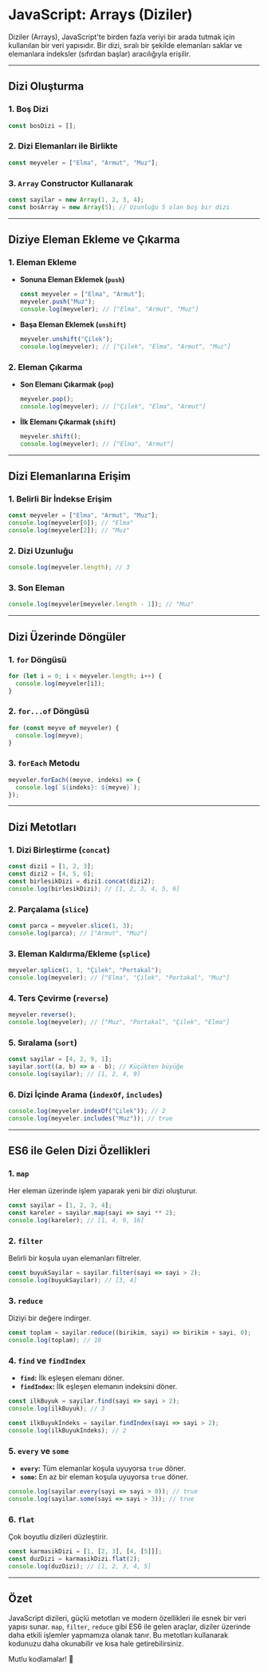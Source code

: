 # JavaScript: Arrays (Diziler)

Diziler (Arrays), JavaScript'te birden fazla veriyi bir arada tutmak için kullanılan bir veri yapısıdır. Bir dizi, sıralı bir şekilde elemanları saklar ve elemanlara indeksler (sıfırdan başlar) aracılığıyla erişilir.

---

## Dizi Oluşturma

### 1. Boş Dizi

```javascript
const bosDizi = [];
```

### 2. Dizi Elemanları ile Birlikte

```javascript
const meyveler = ["Elma", "Armut", "Muz"];
```

### 3. `Array` Constructor Kullanarak

```javascript
const sayilar = new Array(1, 2, 3, 4);
const bosArray = new Array(5); // Uzunluğu 5 olan boş bir dizi
```

---

## Diziye Eleman Ekleme ve Çıkarma

### 1. Eleman Ekleme
- **Sonuna Eleman Eklemek (`push`)**
  ```javascript
  const meyveler = ["Elma", "Armut"];
  meyveler.push("Muz");
  console.log(meyveler); // ["Elma", "Armut", "Muz"]
  ```

- **Başa Eleman Eklemek (`unshift`)**
  ```javascript
  meyveler.unshift("Çilek");
  console.log(meyveler); // ["Çilek", "Elma", "Armut", "Muz"]
  ```

### 2. Eleman Çıkarma
- **Son Elemanı Çıkarmak (`pop`)**
  ```javascript
  meyveler.pop();
  console.log(meyveler); // ["Çilek", "Elma", "Armut"]
  ```

- **İlk Elemanı Çıkarmak (`shift`)**
  ```javascript
  meyveler.shift();
  console.log(meyveler); // ["Elma", "Armut"]
  ```

---

## Dizi Elemanlarına Erişim

### 1. Belirli Bir İndekse Erişim

```javascript
const meyveler = ["Elma", "Armut", "Muz"];
console.log(meyveler[0]); // "Elma"
console.log(meyveler[2]); // "Muz"
```

### 2. Dizi Uzunluğu

```javascript
console.log(meyveler.length); // 3
```

### 3. Son Eleman

```javascript
console.log(meyveler[meyveler.length - 1]); // "Muz"
```

---

## Dizi Üzerinde Döngüler

### 1. `for` Döngüsü

```javascript
for (let i = 0; i < meyveler.length; i++) {
  console.log(meyveler[i]);
}
```

### 2. `for...of` Döngüsü

```javascript
for (const meyve of meyveler) {
  console.log(meyve);
}
```

### 3. `forEach` Metodu

```javascript
meyveler.forEach((meyve, indeks) => {
  console.log(`${indeks}: ${meyve}`);
});
```

---

## Dizi Metotları

### 1. Dizi Birleştirme (`concat`)

```javascript
const dizi1 = [1, 2, 3];
const dizi2 = [4, 5, 6];
const birlesikDizi = dizi1.concat(dizi2);
console.log(birlesikDizi); // [1, 2, 3, 4, 5, 6]
```

### 2. Parçalama (`slice`)

```javascript
const parca = meyveler.slice(1, 3);
console.log(parca); // ["Armut", "Muz"]
```

### 3. Eleman Kaldırma/Ekleme (`splice`)

```javascript
meyveler.splice(1, 1, "Çilek", "Portakal");
console.log(meyveler); // ["Elma", "Çilek", "Portakal", "Muz"]
```

### 4. Ters Çevirme (`reverse`)

```javascript
meyveler.reverse();
console.log(meyveler); // ["Muz", "Portakal", "Çilek", "Elma"]
```

### 5. Sıralama (`sort`)

```javascript
const sayilar = [4, 2, 9, 1];
sayilar.sort((a, b) => a - b); // Küçükten büyüğe
console.log(sayilar); // [1, 2, 4, 9]
```

### 6. Dizi İçinde Arama (`indexOf`, `includes`)

```javascript
console.log(meyveler.indexOf("Çilek")); // 2
console.log(meyveler.includes("Muz")); // true
```

---

## ES6 ile Gelen Dizi Özellikleri

### 1. `map`

Her eleman üzerinde işlem yaparak yeni bir dizi oluşturur.

```javascript
const sayilar = [1, 2, 3, 4];
const kareler = sayilar.map(sayi => sayi ** 2);
console.log(kareler); // [1, 4, 9, 16]
```

### 2. `filter`

Belirli bir koşula uyan elemanları filtreler.

```javascript
const buyukSayilar = sayilar.filter(sayi => sayi > 2);
console.log(buyukSayilar); // [3, 4]
```

### 3. `reduce`

Diziyi bir değere indirger.

```javascript
const toplam = sayilar.reduce((birikim, sayi) => birikim + sayi, 0);
console.log(toplam); // 10
```

### 4. `find` ve `findIndex`

- **`find`:** İlk eşleşen elemanı döner.
- **`findIndex`:** İlk eşleşen elemanın indeksini döner.

```javascript
const ilkBuyuk = sayilar.find(sayi => sayi > 2);
console.log(ilkBuyuk); // 3

const ilkBuyukIndeks = sayilar.findIndex(sayi => sayi > 2);
console.log(ilkBuyukIndeks); // 2
```

### 5. `every` ve `some`

- **`every`:** Tüm elemanlar koşula uyuyorsa `true` döner.
- **`some`:** En az bir eleman koşula uyuyorsa `true` döner.

```javascript
console.log(sayilar.every(sayi => sayi > 0)); // true
console.log(sayilar.some(sayi => sayi > 3)); // true
```

### 6. `flat`

Çok boyutlu dizileri düzleştirir.

```javascript
const karmasikDizi = [1, [2, 3], [4, [5]]];
const duzDizi = karmasikDizi.flat(2);
console.log(duzDizi); // [1, 2, 3, 4, 5]
```

---

## Özet

JavaScript dizileri, güçlü metotları ve modern özellikleri ile esnek bir veri yapısı sunar. `map`, `filter`, `reduce` gibi ES6 ile gelen araçlar, diziler üzerinde daha etkili işlemler yapmamıza olanak tanır. Bu metotları kullanarak kodunuzu daha okunabilir ve kısa hale getirebilirsiniz.

Mutlu kodlamalar! 🚀
